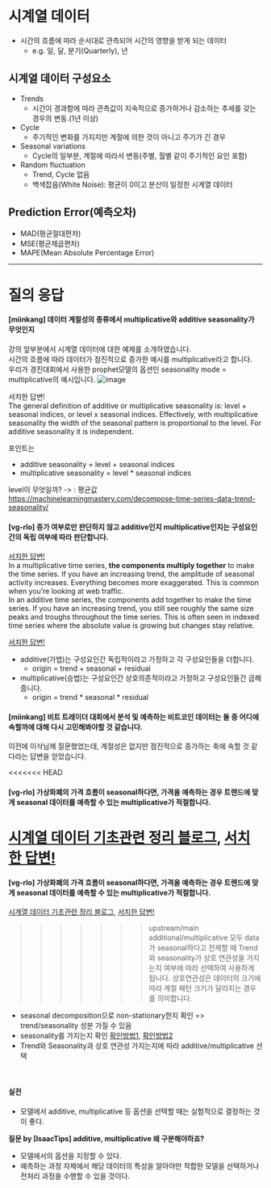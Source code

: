 # 시계열 데이터 
* 시간의 흐름에 따라 순서대로 관측되어 시간의 영향을 받게 되는 데이터 
    - e.g. 일, 달, 분기(Quarterly), 년

## 시계열 데이터 구성요소
* Trends
    - 시간이 경과함에 따라 관측값이 지속적으로 증가하거나 감소하는 추세를 갖는 경우의 변동.(1년 이상)
* Cycle
    - 주기적인 변화를 가지지만 계절에 의한 것이 아니고 주기가 긴 경우
* Seasonal variations
    - Cycle의 일부분, 계절에 따라서 변동(주별, 월별 같이 주기적인 요인 포함)
* Random fluctuation
    - Trend, Cycle 없음
    - 백색잡음(White Noise): 평균이 0이고 분산이 일정한 시계열 데이터

## Prediction Error(예측오차) 
* MAD(평균절대편차)
* MSE(평균제곱편차)
* MAPE(Mean Absolute Percentage Error)

---
# 질의 응답
#### [miinkang] 데이터 계절성의 종류에서 multiplicative와 additive seasonality가 무엇인지   
강의 앞부분에서 시계열 데이터에 대한 예제를 소개하였습니다.    
시간의 흐름에 따라 데이터가 점진적으로 증가한 예시를 multiplicative라고 합니다.    
우리가 경진대회에서 사용한 prophet모델의 옵션인 seasonality mode = multiplicative의 예시입니다.
![image](https://user-images.githubusercontent.com/68461606/114884130-7b614580-9e40-11eb-8dc8-7614544af5de.png)   

서치한 답변!  
The general definition of additive or multiplicative seasonality is: level + seasonal indices, or level x seasonal indices. Effectively, with multiplicative seasonality the width of the seasonal pattern is proportional to the level. For additive seasonality it is independent.    

포인트는   
- additive seasonality = level + seasonal indices
- multiplicative seasonality = level * seasonal indices

level이 무엇일까? -> : 평균값 
https://machinelearningmastery.com/decompose-time-series-data-trend-seasonality/      


#### [vg-rlo] 증가 여부로만 판단하지 않고 additive인지 multiplicative인지는 구성요인간의 독립 여부에 따라 판단합니다. 
[서치한 답변!](https://www.r-bloggers.com/2017/02/is-my-time-series-additive-or-multiplicative/)    
In a multiplicative time series, **the components multiply together** to make the time series. If you have an increasing trend, the amplitude of seasonal activity increases. Everything becomes more exaggerated. This is common when you’re looking at web traffic.    
In an additive time series, the components add together to make the time series. If you have an increasing trend, you still see roughly the same size peaks and troughs throughout the time series. This is often seen in indexed time series where the absolute value is growing but changes stay relative.    
    
[서치한 답변!](https://blog.naver.com/lcs5382/222146079975)    
- additive(가법)는 구성요인간 독립적이라고 가정하고 각 구성요인들을 더합니다. 
	* origin = trend + seasonal + residual 	
- multiplicative(승법)는 구성요인간 상호의존적이라고 가정하고 구성요인들간 곱해줍니다. 
	* origin = trend * seasonal * residual

#### \[miinkang] 비트 트레이더 대회에서 분석 및 예측하는 비트코인 데이터는 둘 중 어디에 속할까에 대해 다시 고민해봐야할 것 같습니다. 
이전에 이삭님께 질문했었는데, 계절성은 없지만 점진적으로 증가하는 축에 속할 것 같다라는 답변을 얻었습니다.    

<<<<<<< HEAD
#### [vg-rlo] 가상화폐의 가격 흐름이 seasonal하다면, 가격을 예측하는 경우 트렌드에 맞게 seasonal 데이터를 예측할 수 있는 multiplicative가 적절합니다. 
[시계열 데이터 기초관련 정리 블로그](https://be-favorite.tistory.com/62), [서치한 답변!](https://dodonam.tistory.com/89)
=======
#### \[vg-rlo] 가상화폐의 가격 흐름이 seasonal하다면, 가격을 예측하는 경우 트렌드에 맞게 seasonal 데이터를 예측할 수 있는 multiplicative가 적절합니다.
[시계열 데이터 기초관련 정리 블로그](https://be-favorite.tistory.com/62), [서치한 답변!](https://dodonam.tistory.com/89)   
>>>>>>> upstream/main
additional/multiplicative 모두 data가 seasonal하다고 전제할 때 Trend와 seasonality가 상호 연관성을 가지는지 여부에 따라 선택하여 사용하게 됩니다. 상호연관성은 데이터의 크기에 따라 계절 패턴 크기가 달라지는 경우를 의미합니다.

* seasonal decomposition으로 non-stationary한지 확인 => trend/seasonality 성분 가질 수 있음 
* seasonality를 가지는지 확인 [확인방법1](https://danielykim.github.io/articles/2016/11/23/ESH-06-04-04-03/), [확인방법2](https://statkclee.github.io/statistics/stat-forecast-automation.html)
* Trend와 Seasonality과 상호 연관성 가지는지에 따라 additive/multiplicative 선택

<br>

#### 실전
- 모델에서 additive, multiplicative 등 옵션을 선택할 때는 실험적으로 결정하는 것이 좋다.    

**질문 by \[IsaacTips] additive, multiplicative 왜 구분해야하죠?**  
- 모델에서의 옵션을 지정할 수 있다.
- 예측하는 과정 자체에서 해당 데이터의 특성을 알아야만 적합한 모델을 선택하거나 전처리 과정을 수행할 수 있을 것이다. 
